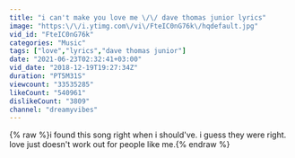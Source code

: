 ```yaml
---
title: "i can't make you love me \/\/ dave thomas junior lyrics"
image: "https:\/\/i.ytimg.com\/vi\/FteIC0nG76k\/hqdefault.jpg"
vid_id: "FteIC0nG76k"
categories: "Music"
tags: ["love","lyrics","dave thomas junior"]
date: "2021-06-23T02:32:41+03:00"
vid_date: "2018-12-19T19:27:34Z"
duration: "PT5M31S"
viewcount: "33535285"
likeCount: "540961"
dislikeCount: "3809"
channel: "dreamyvibes"
---
```

{% raw %}i found this song right when i should've. i guess they were right. love just doesn't work out for people like me.{% endraw %}
